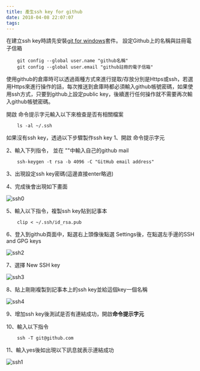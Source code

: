 ```yaml
---
title: 產生ssh key for github
date: 2018-04-08 22:07:07
tags:
---
```

在建立ssh key時請先安裝[git for windows](https://git-scm.com/download/win)套件。
設定Github上的名稱與註冊電子信箱


        git config --global user.name "github名稱"
        git config --global user.email "github註冊的電子信箱"

使用github的倉庫時可以透過兩種方式來進行提取/存放分別是Https或ssh，若選用Https來進行操作的話，每次推送到倉庫時都必須輸入github帳號密碼，如果使用ssh方式，只要到github上設定public key，後續進行任何操作就不需要再次輸入github帳號密碼。
<!-- more -->
開啟 命令提示字元輸入以下來檢查是否有相關檔案

        ls -al ~/.ssh

如果沒有ssh key，透過以下步驟製作ssh key
1、開啟 命令提示字元

2、輸入下列指令， 並在 ""中輸入自己的github mail

        ssh-keygen -t rsa -b 4096 -C "GitHub email address"

3、出現設定ssh key密碼(這邊直接enter略過)

4、完成後會出現如下畫面

![ssh0](/img/ssh0.png)

5、輸入以下指令，複製ssh key貼到記事本

        clip < ~/.ssh/id_rsa.pub

6、登入到github頁面中，點選右上頭像後點選 Settings後，在點選左手邊的SSH and GPG keys

![ssh2](/img/ssh2.png)

7、選擇 New SSH key

![ssh3](/img/ssh3.png)

8、貼上剛剛複製到記事本上的ssh key並給這個key一個名稱

![ssh4](/img/ssh4.png)

9、增加ssh key後測試是否有連結成功，開啟**命令提示字元**

10、輸入以下指令

        ssh -T git@github.com

11、輸入yes後如出現以下訊息就表示連結成功

![ssh1](/img/ssh1.png)